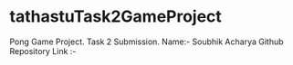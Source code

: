 # tathastuTask2GameProject
Pong Game Project.
Task 2 Submission.
Name:- Soubhik Acharya
Github Repository Link :- 
